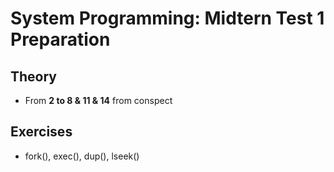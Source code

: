# System Programming: Midtern Test 1 Preparation

## Theory

*   From **2 to 8 & 11 & 14** from conspect  

## Exercises
* fork(), exec(), dup(), lseek()